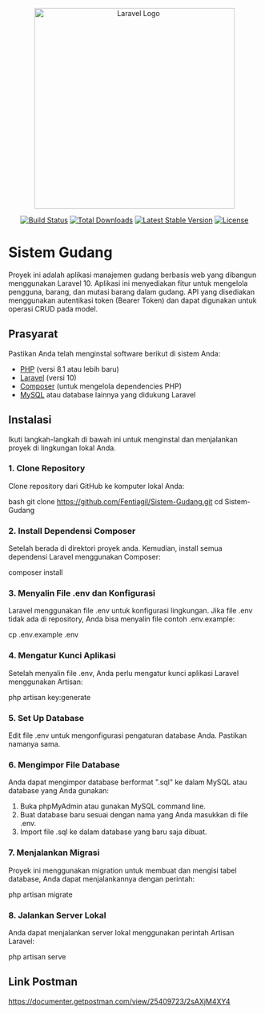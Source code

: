 <p align="center"><a href="https://laravel.com" target="_blank"><img src="https://raw.githubusercontent.com/laravel/art/master/logo-lockup/5%20SVG/2%20CMYK/1%20Full%20Color/laravel-logolockup-cmyk-red.svg" width="400" alt="Laravel Logo"></a></p>

<p align="center">
<a href="https://github.com/laravel/framework/actions"><img src="https://github.com/laravel/framework/workflows/tests/badge.svg" alt="Build Status"></a>
<a href="https://packagist.org/packages/laravel/framework"><img src="https://img.shields.io/packagist/dt/laravel/framework" alt="Total Downloads"></a>
<a href="https://packagist.org/packages/laravel/framework"><img src="https://img.shields.io/packagist/v/laravel/framework" alt="Latest Stable Version"></a>
<a href="https://packagist.org/packages/laravel/framework"><img src="https://img.shields.io/packagist/l/laravel/framework" alt="License"></a>
</p>

# Sistem Gudang

Proyek ini adalah aplikasi manajemen gudang berbasis web yang dibangun menggunakan Laravel 10. Aplikasi ini menyediakan fitur untuk mengelola pengguna, barang, dan mutasi barang dalam gudang. API yang disediakan menggunakan autentikasi token (Bearer Token) dan dapat digunakan untuk operasi CRUD pada model.

## Prasyarat

Pastikan Anda telah menginstal software berikut di sistem Anda:

- [PHP](https://www.php.net/downloads) (versi 8.1 atau lebih baru)
- [Laravel](https://laravel.com) (versi 10)
- [Composer](https://getcomposer.org/download/) (untuk mengelola dependencies PHP)
- [MySQL](https://dev.mysql.com/downloads/) atau database lainnya yang didukung Laravel

## Instalasi

Ikuti langkah-langkah di bawah ini untuk menginstal dan menjalankan proyek di lingkungan lokal Anda.

### 1. Clone Repository

Clone repository dari GitHub ke komputer lokal Anda:

bash
git clone https://github.com/Fentiagil/Sistem-Gudang.git
cd Sistem-Gudang

### 2. Install Dependensi Composer

Setelah berada di direktori proyek anda. Kemudian, install semua dependensi Laravel menggunakan Composer:

composer install

### 3. Menyalin File .env dan Konfigurasi

Laravel menggunakan file .env untuk konfigurasi lingkungan. Jika file .env tidak ada di repository, Anda bisa menyalin file contoh .env.example:

cp .env.example .env

### 4. Mengatur Kunci Aplikasi

Setelah menyalin file .env, Anda perlu mengatur kunci aplikasi Laravel menggunakan Artisan:

php artisan key:generate

### 5. Set Up Database

Edit file .env untuk mengonfigurasi pengaturan database Anda. Pastikan namanya sama.

### 6. Mengimpor File Database

Anda dapat mengimpor database berformat ".sql" ke dalam MySQL atau database yang Anda gunakan:

1. Buka phpMyAdmin atau gunakan MySQL command line.
2. Buat database baru sesuai dengan nama yang Anda masukkan di file .env.
3. Import file .sql ke dalam database yang baru saja dibuat.

### 7. Menjalankan Migrasi

Proyek ini menggunakan migration untuk membuat dan mengisi tabel database, Anda dapat menjalankannya dengan perintah:

php artisan migrate 

### 8. Jalankan Server Lokal

Anda dapat menjalankan server lokal menggunakan perintah Artisan Laravel: 

php artisan serve


## Link Postman

https://documenter.getpostman.com/view/25409723/2sAXjM4XY4 
